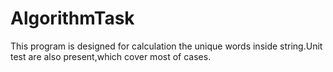 # AlgorithmTask
This program  is designed for calculation the unique words inside string.Unit test are also present,which cover most of cases.
